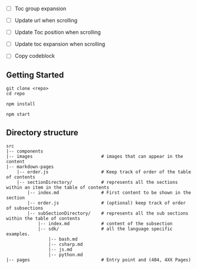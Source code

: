 - [ ] Toc group expansion
- [ ] Update url when scrolling
- [ ] Update Toc position when scrolling
- [ ] Update toc expansion when scrolling
- [ ] Copy codeblock


## Getting Started

```
git clone <repo>
cd repo

npm install

npm start
```

## Directory structure

```
src
|-- components                      
|-- images                          # images that can appear in the content
|-- markdown-pages
    |-- order.js                    # Keep track of order of the table of contents
    |-- sectionDirectory/           # represents all the sections within an item in the table of contents
        |-- index.md                # First content to be shown in the section
        |-- order.js                # (optional) keep track of order of subsections
        |-- subSectionDirectory/    # represents all the sub sections within the table of contents
            |-- index.md            # content of the subsection
            |-- sdk/                # all the language specific examples.
                |-- bash.md
                |-- csharp.md
                |-- js.md
                |-- python.md
|-- pages                           # Entry point and (404, 4XX Pages)
```